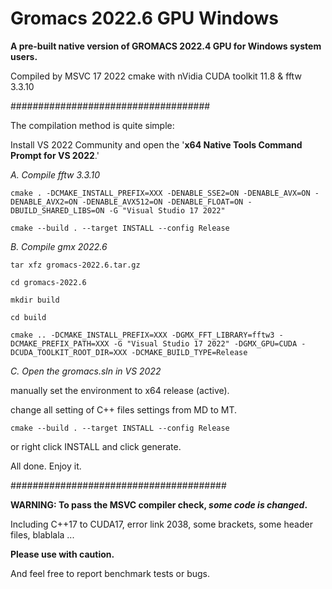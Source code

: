 # Gromacs 2022.6 GPU Windows

**A pre-built native version of GROMACS 2022.4 GPU for Windows system users.**

Compiled by MSVC 17 2022 cmake with nVidia CUDA toolkit 11.8 & fftw 3.3.10

####################################

 The compilation method is quite simple: 

Install VS 2022 Community and open the '**x64 Native Tools Command Prompt for VS 2022**.'

*A. Compile fftw 3.3.10*
```
cmake . -DCMAKE_INSTALL_PREFIX=XXX -DENABLE_SSE2=ON -DENABLE_AVX=ON -DENABLE_AVX2=ON -DENABLE_AVX512=ON -DENABLE_FLOAT=ON -DBUILD_SHARED_LIBS=ON -G "Visual Studio 17 2022"

cmake --build . --target INSTALL --config Release
```
*B. Compile gmx 2022.6*
```
tar xfz gromacs-2022.6.tar.gz

cd gromacs-2022.6

mkdir build

cd build

cmake .. -DCMAKE_INSTALL_PREFIX=XXX -DGMX_FFT_LIBRARY=fftw3 -DCMAKE_PREFIX_PATH=XXX -G "Visual Studio 17 2022" -DGMX_GPU=CUDA -DCUDA_TOOLKIT_ROOT_DIR=XXX -DCMAKE_BUILD_TYPE=Release
```

*C. Open the gromacs.sln in VS 2022*

manually set the environment to x64 release (active).

change all setting of C++ files settings from MD to MT.
```
cmake --build . --target INSTALL --config Release
```
or right click INSTALL and click generate.

All done. Enjoy it.

#######################################

**WARNING: To pass the MSVC compiler check, _some code is changed_.**

Including C++17 to CUDA17, error link 2038, some brackets, some header files, blablala ...

**Please use with caution.**

And feel free to report benchmark tests or bugs.
